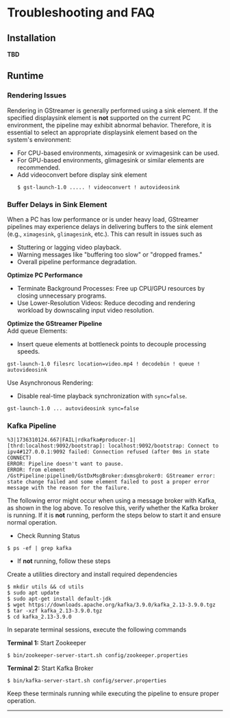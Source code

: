# Troubleshooting and FAQ

## Installation

**TBD**

## Runtime

### Rendering Issues  

Rendering in GStreamer is generally performed using a sink element. If the specified displaysink element is **not** supported on the current PC environment, the pipeline may exhibit abnormal behavior. Therefore, it is essential to select an appropriate displaysink element based on the system's environment:  

- For CPU-based environments, ximagesink or xvimagesink can be used.  
- For GPU-based environments, glimagesink or similar elements are recommended.  
- Add videoconvert before display sink element  
    ```
    $ gst-launch-1.0 ..... ! videoconvert ! autovideosink
    ```

### Buffer Delays in Sink Element  

When a PC has low performance or is under heavy load, GStreamer pipelines may experience delays in delivering buffers to the sink element (e.g., `ximagesink`, `glimagesink`, etc.). This can result in issues such as  

- Stuttering or lagging video playback.  
- Warning messages like "buffering too slow" or "dropped frames."  
- Overall pipeline performance degradation.  

**Optimize PC Performance**  

- Terminate Background Processes: Free up CPU/GPU resources by closing unnecessary programs.  
- Use Lower-Resolution Videos: Reduce decoding and rendering workload by downscaling input video resolution.  


**Optimize the GStreamer Pipeline**  
Add queue Elements:  

- Insert queue elements at bottleneck points to decouple processing speeds.  

```
gst-launch-1.0 filesrc location=video.mp4 ! decodebin ! queue ! autovideosink
```

Use Asynchronous Rendering:  

- Disable real-time playback synchronization with `sync=false`.  

```
gst-launch-1.0 ... autovideosink sync=false
```

### Kafka Pipeline  

```
%3|1736310124.667|FAIL|rdkafka#producer-1| [thrd:localhost:9092/bootstrap]: localhost:9092/bootstrap: Connect to ipv4#127.0.0.1:9092 failed: Connection refused (after 0ms in state CONNECT)
ERROR: Pipeline doesn't want to pause.
ERROR: from element /GstPipeline:pipeline0/GstDxMsgBroker:dxmsgbroker0: GStreamer error: state change failed and some element failed to post a proper error message with the reason for the failure.
```

The following error might occur when using a message broker with Kafka, as shown in the log above. To resolve this, verify whether the Kafka broker is running. If it is **not** running, perform the steps below to start it and ensure normal operation.  


- Check Running Status  

```
$ ps -ef | grep kafka
```


- If **not** running, follow these steps  

Create a utilities directory and install required dependencies

```
$ mkdir utils && cd utils
$ sudo apt update
$ sudo apt-get install default-jdk
$ wget https://downloads.apache.org/kafka/3.9.0/kafka_2.13-3.9.0.tgz
$ tar -xzf kafka_2.13-3.9.0.tgz
$ cd kafka_2.13-3.9.0
```

In separate terminal sessions, execute the following commands  

**Terminal 1:** Start Zookeeper  

```
$ bin/zookeeper-server-start.sh config/zookeeper.properties
```

**Terminal 2:** Start Kafka Broker  

```
$ bin/kafka-server-start.sh config/server.properties
```

Keep these terminals running while executing the pipeline to ensure proper operation.

---
